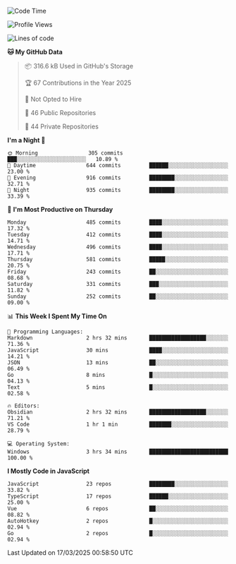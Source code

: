 <!--START_SECTION:waka-->
![Code Time](http://img.shields.io/badge/Code%20Time-932%20hrs%2020%20mins-blue)

![Profile Views](http://img.shields.io/badge/Profile%20Views-13-blue)

![Lines of code](https://img.shields.io/badge/From%20Hello%20World%20I%27ve%20Written-1.1%20million%20lines%20of%20code-blue)

**🐱 My GitHub Data** 

> 📦 316.6 kB Used in GitHub's Storage 
 > 
> 🏆 67 Contributions in the Year 2025
 > 
> 🚫 Not Opted to Hire
 > 
> 📜 46 Public Repositories 
 > 
> 🔑 44 Private Repositories 
 > 
**I'm a Night 🦉** 

```text
🌞 Morning                305 commits         ███░░░░░░░░░░░░░░░░░░░░░░   10.89 % 
🌆 Daytime                644 commits         ██████░░░░░░░░░░░░░░░░░░░   23.00 % 
🌃 Evening                916 commits         ████████░░░░░░░░░░░░░░░░░   32.71 % 
🌙 Night                  935 commits         ████████░░░░░░░░░░░░░░░░░   33.39 % 
```
📅 **I'm Most Productive on Thursday** 

```text
Monday                   485 commits         ████░░░░░░░░░░░░░░░░░░░░░   17.32 % 
Tuesday                  412 commits         ████░░░░░░░░░░░░░░░░░░░░░   14.71 % 
Wednesday                496 commits         ████░░░░░░░░░░░░░░░░░░░░░   17.71 % 
Thursday                 581 commits         █████░░░░░░░░░░░░░░░░░░░░   20.75 % 
Friday                   243 commits         ██░░░░░░░░░░░░░░░░░░░░░░░   08.68 % 
Saturday                 331 commits         ███░░░░░░░░░░░░░░░░░░░░░░   11.82 % 
Sunday                   252 commits         ██░░░░░░░░░░░░░░░░░░░░░░░   09.00 % 
```


📊 **This Week I Spent My Time On** 

```text
💬 Programming Languages: 
Markdown                 2 hrs 32 mins       ██████████████████░░░░░░░   71.36 % 
JavaScript               30 mins             ████░░░░░░░░░░░░░░░░░░░░░   14.21 % 
JSON                     13 mins             ██░░░░░░░░░░░░░░░░░░░░░░░   06.49 % 
Go                       8 mins              █░░░░░░░░░░░░░░░░░░░░░░░░   04.13 % 
Text                     5 mins              █░░░░░░░░░░░░░░░░░░░░░░░░   02.58 % 

🔥 Editors: 
Obsidian                 2 hrs 32 mins       ██████████████████░░░░░░░   71.21 % 
VS Code                  1 hr 1 min          ███████░░░░░░░░░░░░░░░░░░   28.79 % 

💻 Operating System: 
Windows                  3 hrs 34 mins       █████████████████████████   100.00 % 
```

**I Mostly Code in JavaScript** 

```text
JavaScript               23 repos            ████████░░░░░░░░░░░░░░░░░   33.82 % 
TypeScript               17 repos            ██████░░░░░░░░░░░░░░░░░░░   25.00 % 
Vue                      6 repos             ██░░░░░░░░░░░░░░░░░░░░░░░   08.82 % 
AutoHotkey               2 repos             █░░░░░░░░░░░░░░░░░░░░░░░░   02.94 % 
Go                       2 repos             █░░░░░░░░░░░░░░░░░░░░░░░░   02.94 % 
```




 Last Updated on 17/03/2025 00:58:50 UTC
<!--END_SECTION:waka-->
